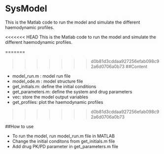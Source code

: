# SysModel
This is the Matlab code to run the model and simulate the different haemodynamic profiles.

<<<<<<< HEAD
This is the Matlab code to run the model and simulate the different haemodynamic profiles.

=======
>>>>>>> d0b81d3cddaa927256efab098c92a6d0706a0b73
##Content
- model_run.m : model run file
- model_ode.m : model structure file
- get_initials.m: define the initial conditions
- get_parameters.m: define the system and drug parameters
- vec: store the model output variables
- get_profiles: plot the haemodynamic profiles

>>>>>>> d0b81d3cddaa927256efab098c92a6d0706a0b73

##How to use
- To run the model, run model_run.m file in MATLAB
- Change the initial conditons from get_initials.m file
- Add drug PK/PD parameter in get_parameters.m file
